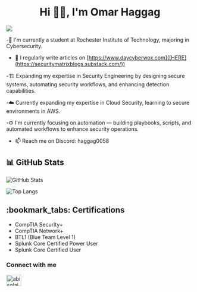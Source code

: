 <h1 align="center">Hi 👋🏽, I'm Omar Haggag</h1>
<a href="https://www.linkedin.com/in/omar-haggag-18622a1b1/"><img src="https://img.shields.io/badge/-LinkedIn-0072b1?&style=for-the-badge&logo=linkedin&logoColor=white" /></a>


-🤺 I'm currently a student at Rochester Institute of Technology, majoring in Cybersecurity.

- 📝 I regularly write articles on [https://www.daycyberwox.com]([HERE](https://securitymatrixblogs.substack.com/))

-🏗️ Expanding my expertise in Security Engineering by designing secure systems, automating security workflows, and enhancing detection capabilities.

-☁️ Currently expanding my expertise in Cloud Security, learning to secure environments in AWS.

-⚙️ I'm currently focusing on automation — building playbooks, scripts, and automated workflows to enhance security operations.
 
- 📫 Reach me on Discord: haggag0058
## 📊 GitHub Stats

![GitHub Stats](https://github-readme-stats.vercel.app/api?username=Haggag-22&show_icons=true&theme=dark)

![Top Langs](https://github-readme-stats.vercel.app/api/top-langs/?username=Haggag-22&layout=compact&theme=dark)

<h2>:bookmark_tabs: Certifications</h2>

- CompTIA Security+
- CompTIA Network+
- BTL1 (Blue Team Level 1)
- Splunk Core Certified Power User
- Splunk Core Certified User

<h3 align="left">Connect with me</h3>
<p align="left">
<a href="https://www.linkedin.com/in/omar-haggag-18622a1b1/" target="blank"><img align="center" src="https://raw.githubusercontent.com/rahuldkjain/github-profile-readme-generator/master/src/images/icons/Social/linked-in-alt.svg" alt="abisolajohnson" height="30" width="40" /></a>
